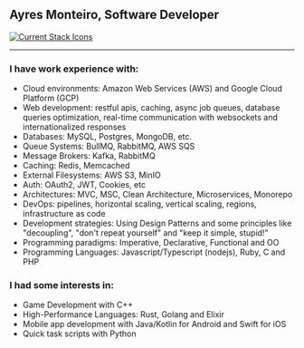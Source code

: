 ## Ayres Monteiro, Software Developer

[
  ![Current Stack Icons](
    https://skillicons.dev/icons?i=nodejs,ts,nestjs,nextjs,ruby,rails,python,graphql,mysql,postgresql,mongo,redis,jest,docker,vscode
  )
](https://skillicons.dev)

---

### I have work experience with:

- Cloud environments: Amazon Web Services (AWS) and Google Cloud Platform (GCP)
- Web development: restful apis, caching, async job queues, database queries optimization, real-time communication with websockets and internationalized responses
- Databases: MySQL, Postgres, MongoDB, etc.
- Queue Systems: BullMQ, RabbitMQ, AWS SQS
- Message Brokers: Kafka, RabbitMQ
- Caching: Redis, Memcached
- External Filesystems: AWS S3, MinIO
- Auth: OAuth2, JWT, Cookies, etc
- Architectures: MVC, MSC, Clean Architecture, Microservices, Monorepo
- DevOps: pipelines, horizontal scaling, vertical scaling, regions, infrastructure as code
- Development strategies: Using Design Patterns and some principles like "decoupling", "don't repeat yourself" and "keep it simple, stupid!"
- Programming paradigms: Imperative, Declarative, Functional and OO
- Programming Languages: Javascript/Typescript (nodejs), Ruby, C and PHP

### I had some interests in:

- Game Development with C++
- High-Performance Languages: Rust, Golang and Elixir
- Mobile app development with Java/Kotlin for Android and Swift for iOS
- Quick task scripts with Python
